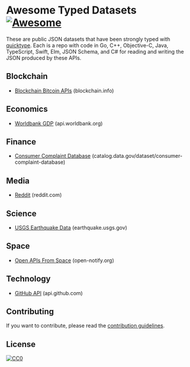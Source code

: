 # Awesome Typed Datasets [![Awesome](https://cdn.rawgit.com/sindresorhus/awesome/d7305f38d29fed78fa85652e3a63e154dd8e8829/media/badge.svg)](https://github.com/sindresorhus/awesome)

These are public JSON datasets that have been strongly
typed with [quicktype](https://github.com/quicktype/quicktype).
Each is a repo with code in Go, C++, Objective-C, Java, TypeScript, Swift, Elm, JSON Schema, and C# for
reading and writing the JSON produced by these APIs.


## Blockchain

* [Blockchain Bitcoin APIs](https://github.com/typeguard/types-blockchain) (blockchain.info)

## Economics

* [Worldbank GDP](https://github.com/typeguard/types-worldbank-gdp) (api.worldbank.org)

## Finance

* [Consumer Complaint Database](https://github.com/typeguard/types-consumer-complaints) (catalog.data.gov/dataset/consumer-complaint-database)

## Media

* [Reddit](https://github.com/typeguard/types-reddit) (reddit.com)

## Science

* [USGS Earthquake Data](https://github.com/typeguard/types-earthquakes) (earthquake.usgs.gov)

## Space

* [Open APIs From Space](https://github.com/typeguard/types-astronauts-in-space) (open-notify.org)

## Technology

* [GitHub API](https://github.com/typeguard/types-github) (api.github.com)

## Contributing
If you want to contribute, please read the [contribution guidelines](CONTRIBUTING.md).

## License
[![CC0](http://mirrors.creativecommons.org/presskit/buttons/88x31/svg/cc-zero.svg)](https://creativecommons.org/publicdomain/zero/1.0/)
